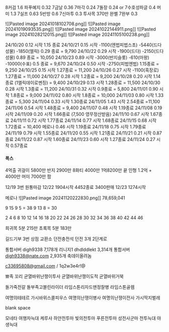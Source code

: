 8커검 1.6
파푸예지 0.32
7금날 0.36
7마각 0.24
7돌장 0.24 or 7수호성파글 0.4
머미 1.3
7실프 0.63
5반방 0.6
7신마투 0.3
투사목 370만
완벨
7완부 0.3

![[Pasted image 20241018102708.png]]
![[Pasted image 20241019093535.png]]
![[Pasted image 20241022144911.png]]
![[Pasted image 20241028212015.png]]
![[Pasted image 20241105100238.png]]

24/10/20 0.12 시작 1.15 종료
24/10/21 0.15 시작 -1100(엔법피법스초) -5440(드다성물) -1850(엘릭) 0.29 종료 = 9,790
24/10/22 0.29 시작 -1900(드다) -2150(드다성물) 0.89 종료 = 10,050
24/10/23 0.89 시작 -3000(반지슬롯) -610(마왕) -10000(수표) 0.5 종료 = 9,670
24/10/24 0.50 시작 -2750(피법엔법) 1.15종료 = 9,250
24/10/25 0.15 시작 1.27종료 = 11,200
24/10/26 0.27 시작 -1100(흑장로) 1.27종료 = 11,000
24/10/27 0.28 시작 1.2종료 = 9,200
24/10/28 0.20 시작 1.14종료 (1엘릭데이로멘징) = 9,400
24/10/29 0.13 시작 1.28종료 = 11,500
24/10/30 0.28 시작 1.3종료 = 11,200
24/10/31 0.32 시작 0.9종료 = 5,800
24/11/01 0.90 시작 1.8종료 = 9,000
24/11/02 0.80 시작 1.8종료 = 10,000
24/11/03 0.80 시작 1.33종료 = 5,300
24/11/04 0.33 시작 1.30종료
24/11/05 1.43 시작 2.54종료 =11,100
24/11/06 0.54 시작 1.48종료 = 9,400
24/11/07 0.48 시작 1.19종료
24/11/08 0.19 시작
24/11/09 0.20 시작 1.66종료 (7,500 영무정산받음)
24/11/10 0.67 시작 1.67종료
24/11/11 0.72 시작 1.77종료
24/11/14 0.77 시작 1.68종료
24/11/15 0.68 시작 1.72종료 = 10,400
	메로나 0.46 시작 1.19종료
24/11/18 0.75 시작 1.79종료
24/11/19 0.79 시작 1.55종료
24/11/20 0.55 시작 1.21종료
24/11/21 0.21 시작 0.87종료
24/11/22 0.87 시작 1.60종료
24/11/23 0.60 시작 1.27종료
24/11/24 0.27 시작 0.57종료

#### 폭스
4억출
귀걸이 5800만
반지 2900만
8화티 4000만
1억8200만 끝
인형 1.2억 + 4000만 머미 7000만 팜

12/19 3번 원통마감
12/22 1904시작 4452종료 3400판매
12/23 1274시작 

메로나
![[Pasted image 20241120222830.png]]
78,659,041

9 15 9 5 = 38
9 13 8 = 30

2 4 6 8 10 12 14 16 18 20
22 24 26 28 30 32 34 36 38 40
42 44 46

희귀목 5분 215만
초록목 5분 183만

길드기부 3번
상점 교환소
던전충전석
던전 3개 2단계로


통합서버 digh9338 7,178개
리니지1 dhdlddlekt 3,314개
통합서버 digh9338@nate.com 2,935개 축데이올려놈

c33695808@gmail.com / 1q2w3e4r!@

뾰족 꼬리
균열바위난쟁이투사
균열바위난쟁이도적
균열바위거북

돌가죽전갈
돌부족고블린라이더
라임스톤리자드맨정찰병
라임스톤골렘

여명의테테르
가시바위스콜피우스
여명의난쟁이병사
여명의난쟁이전사
가시딱지벌레

blank space

모네타
여행자늑대
케루사
하얀전투마
빛의전투마
푸른전투마
성전사군마
전투늑대
야생늑대

